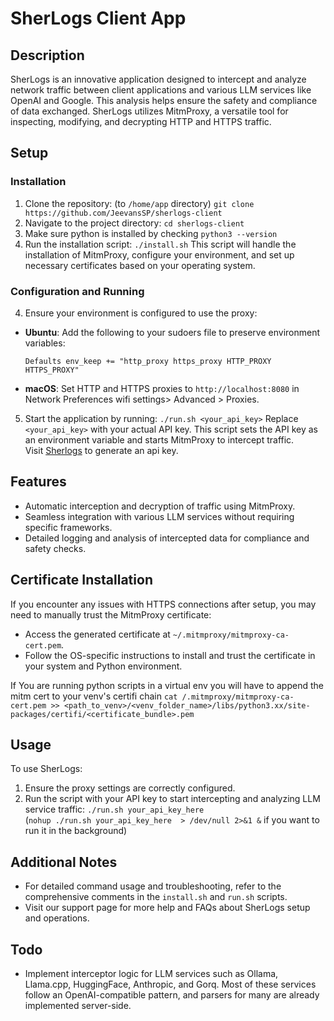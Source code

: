 # SherLogs Client App

## Description

SherLogs is an innovative application designed to intercept and analyze network traffic between client applications and various LLM services like OpenAI and Google. This analysis helps ensure the safety and compliance of data exchanged. SherLogs utilizes MitmProxy, a versatile tool for inspecting, modifying, and decrypting HTTP and HTTPS traffic.

## Setup

### Installation

1. Clone the repository: (to `/home/app` directory) 
   `git clone https://github.com/JeevansSP/sherlogs-client`
2. Navigate to the project directory:
   `cd sherlogs-client`
3. Make sure python is installed by checking
   `python3 --version`
4. Run the installation script:
   `./install.sh`
This script will handle the installation of MitmProxy, configure your environment, and set up necessary certificates based on your operating system.

### Configuration and Running

4. Ensure your environment is configured to use the proxy:
- **Ubuntu**: Add the following to your sudoers file to preserve environment variables:
  ```
  Defaults env_keep += "http_proxy https_proxy HTTP_PROXY HTTPS_PROXY"
  ```
- **macOS**: Set HTTP and HTTPS proxies to `http://localhost:8080` in Network Preferences wifi settings> Advanced > Proxies.

5. Start the application by running:
   `./run.sh <your_api_key>`
Replace `<your_api_key>` with your actual API key. This script sets the API key as an environment variable and starts MitmProxy to intercept traffic.  
Visit [Sherlogs](https://sherlogs.web.app) to generate an api key.

## Features

- Automatic interception and decryption of traffic using MitmProxy.
- Seamless integration with various LLM services without requiring specific frameworks.
- Detailed logging and analysis of intercepted data for compliance and safety checks.

## Certificate Installation

If you encounter any issues with HTTPS connections after setup, you may need to manually trust the MitmProxy certificate:
- Access the generated certificate at `~/.mitmproxy/mitmproxy-ca-cert.pem`.
- Follow the OS-specific instructions to install and trust the certificate in your system and Python environment.
  
If You are running python scripts in a virtual env you will have to append the mitm cert to your venv's certifi chain
   `cat /.mitmproxy/mitmproxy-ca-cert.pem >> <path_to_venv>/<venv_folder_name>/libs/python3.xx/site-packages/certifi/<certificate_bundle>.pem`

## Usage

To use SherLogs:
1. Ensure the proxy settings are correctly configured.
2. Run the script with your API key to start intercepting and analyzing LLM service traffic:
   `./run.sh your_api_key_here`  
   (`nohup ./run.sh your_api_key_here  > /dev/null 2>&1 &` if you want to run it in the background)

## Additional Notes

- For detailed command usage and troubleshooting, refer to the comprehensive comments in the `install.sh` and `run.sh` scripts.
- Visit our support page for more help and FAQs about SherLogs setup and operations.

## Todo

- Implement interceptor logic for LLM services such as Ollama, Llama.cpp, HuggingFace, Anthropic, and Gorq. Most of these services follow an OpenAI-compatible pattern, and parsers for many are already implemented server-side.

